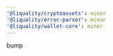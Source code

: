 ```yaml
---
'@liquality/cryptoassets': minor
'@liquality/error-parser': minor
'@liquality/wallet-core': minor
---
```


bump
